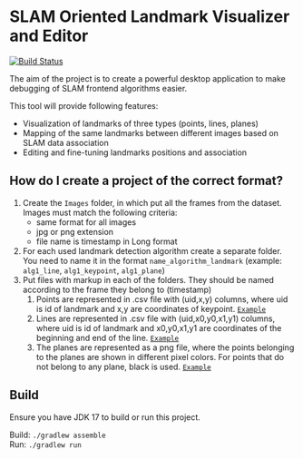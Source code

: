 # SLAM Oriented Landmark Visualizer and Editor

[![Build Status](https://github.com/prime-slam/SOLVE/workflows/Build/badge.svg)](https://github.com/prime-slam/SOLVE/actions/workflows/build.yml)

The aim of the project is to create a powerful desktop application to make debugging of SLAM frontend algorithms easier.

This tool will provide following features:

* Visualization of landmarks of three types (points, lines, planes)
* Mapping of the same landmarks between different images based on SLAM data association
* Editing and fine-tuning landmarks positions and association

## How do I create a project of the correct format?

1. Create the ```Images``` folder, in which put all the frames from the dataset. Images must match the following
   criteria:
    * same format for all images
    * jpg or png extension
    * file name is timestamp in Long format
2. For each used landmark detection algorithm create a separate folder. You need to name it in the
   format ```name_algorithm_landmark``` (example: ```alg1_line```, ```alg1_keypoint```, ```alg1_plane```)
3. Put files with markup in each of the folders. They should be named according to the frame they belong to (timestamp)
    1. Points are represented in .csv file with (uid,x,y) columns, where uid is id of landmark and x,y are coordinates of
       keypoint. <code>[Example](https://github.com/prime-slam/SOLVE/tree/master/testData/TestProject2/alg1_keypoint)</code>
    2. Lines are represented in .csv file with (uid,x0,y0,x1,y1) columns, where uid is id of landmark and x0,y0,x1,y1 are coordinates of the
       beginning and end of the
       line. <code>[Example](https://github.com/prime-slam/SOLVE/tree/master/testData/LinesAndKeyPointsProject/alg1_line)</code>
    3. The planes are represented as a png file, where
       the points belonging to the planes are shown in different
       pixel colors. For points that do not belong
       to any plane, black is
       used. <code>[Example](https://github.com/prime-slam/SOLVE/tree/master/testData/PlanesProject/alg1_plane)</code>

## Build

Ensure you have JDK 17 to build or run this project.

Build: `./gradlew assemble`  
Run: `./gradlew run`  